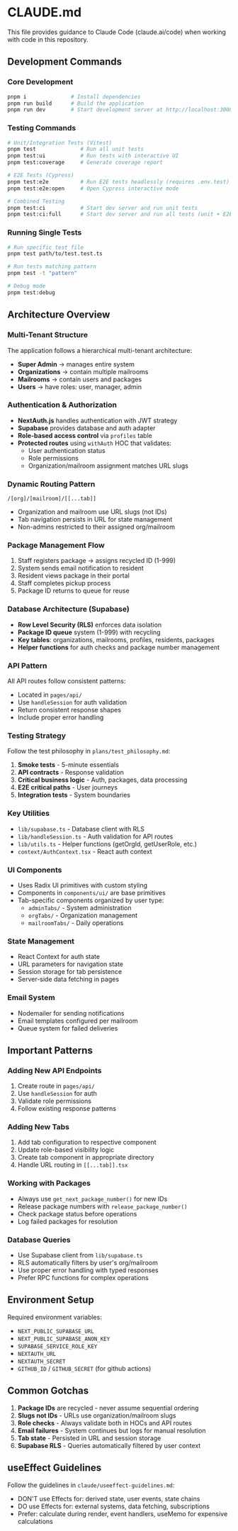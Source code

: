 # CLAUDE.md

This file provides guidance to Claude Code (claude.ai/code) when working with code in this repository.

## Development Commands

### Core Development
```bash
pnpm i              # Install dependencies
pnpm run build      # Build the application
pnpm run dev        # Start development server at http://localhost:3000
```

### Testing Commands
```bash
# Unit/Integration Tests (Vitest)
pnpm test              # Run all unit tests
pnpm test:ui           # Run tests with interactive UI
pnpm test:coverage     # Generate coverage report

# E2E Tests (Cypress)
pnpm test:e2e          # Run E2E tests headlessly (requires .env.test)
pnpm test:e2e:open     # Open Cypress interactive mode

# Combined Testing
pnpm test:ci           # Start dev server and run unit tests
pnpm test:ci:full      # Start dev server and run all tests (unit + E2E)
```

### Running Single Tests
```bash
# Run specific test file
pnpm test path/to/test.test.ts

# Run tests matching pattern
pnpm test -t "pattern"

# Debug mode
pnpm test:debug
```

## Architecture Overview

### Multi-Tenant Structure
The application follows a hierarchical multi-tenant architecture:
- **Super Admin** → manages entire system
- **Organizations** → contain multiple mailrooms
- **Mailrooms** → contain users and packages
- **Users** → have roles: user, manager, admin

### Authentication & Authorization
- **NextAuth.js** handles authentication with JWT strategy
- **Supabase** provides database and auth adapter
- **Role-based access control** via `profiles` table
- **Protected routes** using `withAuth` HOC that validates:
  - User authentication status
  - Role permissions
  - Organization/mailroom assignment matches URL slugs

### Dynamic Routing Pattern
```
/[org]/[mailroom]/[[...tab]]
```
- Organization and mailroom use URL slugs (not IDs)
- Tab navigation persists in URL for state management
- Non-admins restricted to their assigned org/mailroom

### Package Management Flow
1. Staff registers package → assigns recycled ID (1-999)
2. System sends email notification to resident
3. Resident views package in their portal
4. Staff completes pickup process
5. Package ID returns to queue for reuse

### Database Architecture (Supabase)
- **Row Level Security (RLS)** enforces data isolation
- **Package ID queue** system (1-999) with recycling
- **Key tables**: organizations, mailrooms, profiles, residents, packages
- **Helper functions** for auth checks and package number management

### API Pattern
All API routes follow consistent patterns:
- Located in `pages/api/`
- Use `handleSession` for auth validation
- Return consistent response shapes
- Include proper error handling

### Testing Strategy
Follow the test philosophy in `plans/test_philosophy.md`:
1. **Smoke tests** - 5-minute essentials
2. **API contracts** - Response validation
3. **Critical business logic** - Auth, packages, data processing
4. **E2E critical paths** - User journeys
5. **Integration tests** - System boundaries

### Key Utilities
- `lib/supabase.ts` - Database client with RLS
- `lib/handleSession.ts` - Auth validation for API routes
- `lib/utils.ts` - Helper functions (getOrgId, getUserRole, etc.)
- `context/AuthContext.tsx` - React auth context

### UI Components
- Uses Radix UI primitives with custom styling
- Components in `components/ui/` are base primitives
- Tab-specific components organized by user type:
  - `adminTabs/` - System administration
  - `orgTabs/` - Organization management
  - `mailroomTabs/` - Daily operations

### State Management
- React Context for auth state
- URL parameters for navigation state
- Session storage for tab persistence
- Server-side data fetching in pages

### Email System
- Nodemailer for sending notifications
- Email templates configured per mailroom
- Queue system for failed deliveries

## Important Patterns

### Adding New API Endpoints
1. Create route in `pages/api/`
2. Use `handleSession` for auth
3. Validate role permissions
4. Follow existing response patterns

### Adding New Tabs
1. Add tab configuration to respective component
2. Update role-based visibility logic
3. Create tab component in appropriate directory
4. Handle URL routing in `[[...tab]].tsx`

### Working with Packages
- Always use `get_next_package_number()` for new IDs
- Release package numbers with `release_package_number()`
- Check package status before operations
- Log failed packages for resolution

### Database Queries
- Use Supabase client from `lib/supabase.ts`
- RLS automatically filters by user's org/mailroom
- Use proper error handling with typed responses
- Prefer RPC functions for complex operations

## Environment Setup

Required environment variables:
- `NEXT_PUBLIC_SUPABASE_URL`
- `NEXT_PUBLIC_SUPABASE_ANON_KEY`
- `SUPABASE_SERVICE_ROLE_KEY`
- `NEXTAUTH_URL`
- `NEXTAUTH_SECRET`
- `GITHUB_ID` / `GITHUB_SECRET` (for github actions)

## Common Gotchas

1. **Package IDs** are recycled - never assume sequential ordering
2. **Slugs not IDs** - URLs use organization/mailroom slugs
3. **Role checks** - Always validate both in HOCs and API routes
4. **Email failures** - System continues but logs for manual resolution
5. **Tab state** - Persisted in URL and session storage
6. **Supabase RLS** - Queries automatically filtered by user context

## useEffect Guidelines

Follow the guidelines in `claude/useeffect-guidelines.md`:
- DON'T use Effects for: derived state, user events, state chains
- DO use Effects for: external systems, data fetching, subscriptions
- Prefer: calculate during render, event handlers, useMemo for expensive calculations